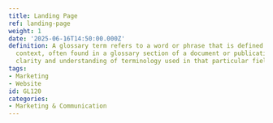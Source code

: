 ```yaml
---
title: Landing Page
ref: landing-page
weight: 1
date: '2025-06-16T14:50:00.000Z'
definition: A glossary term refers to a word or phrase that is defined within a specific
  context, often found in a glossary section of a document or publication. It provides
  clarity and understanding of terminology used in that particular field or subject.
tags:
- Marketing
- Website
id: GL120
categories:
- Marketing & Communication
---
```


